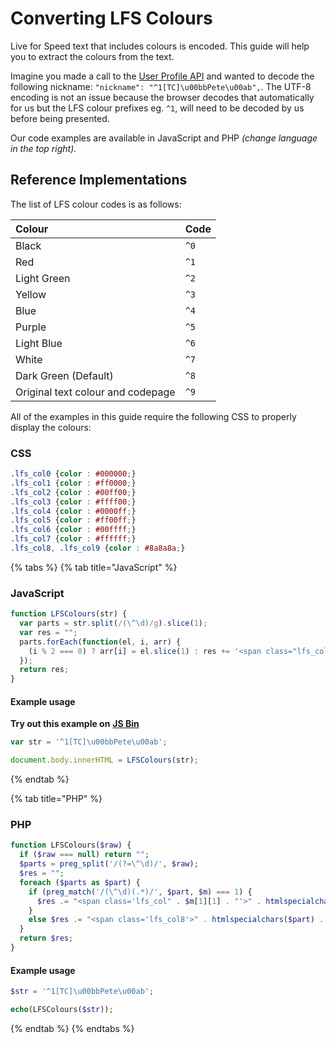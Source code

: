 # Converting LFS Colours

Live for Speed text that includes colours is encoded. This guide will help you to extract the colours from the text.

Imagine you made a call to the [User Profile API](../apis/citydriving-statistics-api/user-profile-api.md) and wanted to decode the following nickname: `"nickname": "^1[TC]\u00bbPete\u00ab",`. The UTF-8 encoding is not an issue because the browser decodes that automatically for us but the LFS colour prefixes eg. `^1`, will need to be decoded by us before being presented.

Our code examples are available in JavaScript and PHP _\(change language in the top right\)._

## Reference Implementations

The list of LFS colour codes is as follows:

| Colour | Code |
| :--- | :--- |
| Black | `^0` |
| Red | `^1` |
| Light Green | `^2` |
| Yellow | `^3` |
| Blue | `^4` |
| Purple | `^5` |
| Light Blue | `^6` |
| White | `^7` |
| Dark Green \(Default\) | `^8` |
| Original text colour and codepage | `^9` |

All of the examples in this guide require the following CSS to properly display the colours:

### CSS

```css
.lfs_col0 {color : #000000;}
.lfs_col1 {color : #ff0000;}
.lfs_col2 {color : #00ff00;}
.lfs_col3 {color : #ffff00;}
.lfs_col4 {color : #0000ff;}
.lfs_col5 {color : #ff00ff;}
.lfs_col6 {color : #00ffff;}
.lfs_col7 {color : #ffffff;}
.lfs_col8, .lfs_col9 {color : #8a8a8a;}
```

{% tabs %}
{% tab title="JavaScript" %}
### JavaScript

```javascript
function LFSColours(str) {
  var parts = str.split(/(\^\d)/g).slice(1);
  var res = "";
  parts.forEach(function(el, i, arr) {
    (i % 2 === 0) ? arr[i] = el.slice(1) : res += '<span class="lfs_col' + arr[i-1] + '">' + el + '</span>';
  });
  return res;
}
```

#### Example usage

**Try out this example on** [**JS Bin**](https://jsbin.com/sicaxov/edit?css,js,output)

```javascript
var str = '^1[TC]\u00bbPete\u00ab';

document.body.innerHTML = LFSColours(str);
```
{% endtab %}

{% tab title="PHP" %}
### PHP

```php
function LFSColours($raw) {
  if ($raw === null) return "";
  $parts = preg_split('/(?=\^\d)/', $raw);
  $res = "";
  foreach ($parts as $part) {
    if (preg_match('/(\^\d)(.*)/', $part, $m) === 1) {
      $res .= "<span class='lfs_col" . $m[1][1] . "'>" . htmlspecialchars($m[2]) . "</span>";
    }
    else $res .= "<span class='lfs_col8'>" . htmlspecialchars($part) . "</span>";
  }
  return $res;
}
```

#### Example usage

```php
$str = '^1[TC]\u00bbPete\u00ab';

echo(LFSColours($str));
```
{% endtab %}
{% endtabs %}

